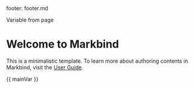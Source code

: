 <frontmatter>
  footer: footer.md
</frontmatter>

<variable name="mainVar">Variable from page</variable>

# Welcome to Markbind

This is a minimalistic template. To learn more about authoring contents in Markbind, visit the [User Guide](https://markbind.org/userGuide/authoringContents.html).

{{ mainVar }}